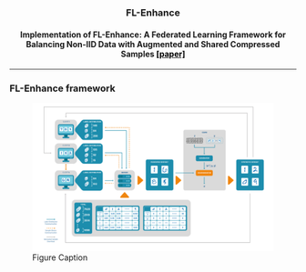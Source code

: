 <div align="center">

### FL-Enhance

#### Implementation of FL-Enhance: A Federated Learning Framework for Balancing Non-IID Data with Augmented and Shared Compressed Samples [<span style="color: black;">[paper]</span>](https://www.sciencedirect.com/science/article/pii/S1566253523001525)

<hr style="height:1px; border:none; color:#333; background-color:#333;">

</div>

### FL-Enhance framework

<figure>
  <img src="https://github.com/MODAL-UNINA/FL-Enhance/blob/main/framework.jpg?raw=true" >
  <figcaption>Figure Caption</figcaption>
</figure>

